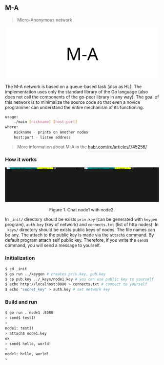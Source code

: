 ## M-A

> Micro-Anonymous network

<img src="../../images/ma_logo.png" alt="ma_logo.png"/>

The M-A network is based on a queue-based task (also as HL). The implementation uses only the standard library of the Go language (also does not call the components of the go-peer library in any way).
The goal of this network is to minimalize the source code so that even a novice programmer can understand the entire mechanism of its functioning.

```bash
usage: 
    ./main [nickname] [host:port]
where:
    nickname - prints on another nodes
    host:port - listen address
```

> More information about M-A in the [habr.com/ru/articles/745256/](https://habr.com/ru/articles/745256/ "Habr M-A")

### How it works

<p align="center"><img src="../../examples/images/ma_chat.gif" alt="ma_chat.gif"/></p>
<p align="center">Figure 1. Chat node1 with node2.</p>

In `_init/` directory should be exists `priv.key` (can be generated with `keygen` program), `auth.key` (key of network) and `connects.txt` (list of http nodes).
In `_keys/` directory should be exists public keys of nodes. The file names can be any. The attach to the public key is made via the `attach$` command.
By default program attach self public key. Therefore, if you write the `send$` command, you will send a message to yourself.

### Initialization

```bash
$ cd _init
$ go run ../keygen # creates priv.key, pub.key
$ cp pub.key ../_keys/node1.key # you can use public key to yourself
$ echo http://localhost:8080 > connects.txt # connect to yourself
$ echo "secret_key" > auth.key # set network key
```

### Build and run

```bash
$ go run . node1 :8080
> send$ test1!
>
node1: test1!
> attach$ node1.key
ok
> send$ hello, world!
> 
node1: hello, world!
>
```
